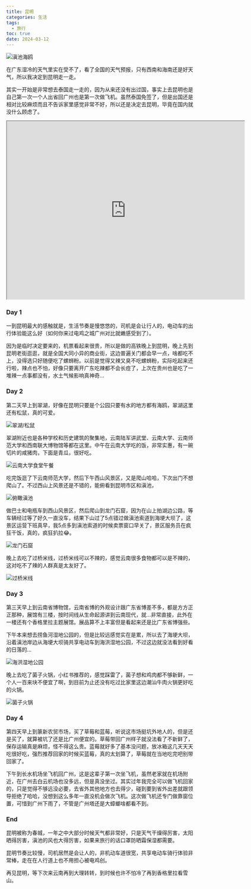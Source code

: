 ```yaml
---
title: 昆明
categories: 生活
tags:
  - 旅行
toc: true
date: 2024-03-12
---
```


![滇池海鸥](https://i.zguishen.com/2024/03/1197b164ed1c558555020b8a5e37af26.jpg)

在广东湿冷的天气里实在受不了，看了全国的天气预报，只有西南和海南还是好天气，所以我决定到昆明走一走。

<!-- more -->

其实一开始是非常想去泰国走一走的，因为从来还没有出过国，事实上去昆明也是自己第一次一个人出省回广州也是第一次做飞机。虽然泰国免签了，但是出国还是相对比较麻烦而且不告诉家里感觉非常不好，所以还是决定去昆明，毕竟在国内就没什么顾虑了。

<iframe src="https://www.google.com/maps/d/u/0/embed?mid=1tYvl8OIk7HrR9zEBaoe9J9Uahy_mBv4&ehbc=2E312F" width="640" height="480"></iframe>

### Day 1

一到昆明最大的感触就是，生活节奏是慢悠悠的，司机是会让行人的，电动车的出行体验能这么好（如何你来过电鸡之城广州对比就嫩感受到了）。

因为是临时决定要来的，机票看起来很贵，所以是做的高铁晚上到昆明，晚上先到昆明老街逛逛，就是全国大同小异的商业街，这边普遍关门都会早一点，啥都吃不上，没得选只好随便吃了螺蛳粉。以前是觉得又辣又臭不吃螺蛳粉，实际吃起来还行啦，辣点也不怕，好像只要离开广东吃辣都不会长痘了，上次在贵州也是吃了一堆辣一点事都没有，水土气候影响真神奇...

### Day 2

第二天早上到翠湖，好像在昆明只要是个公园只要有水的地方都有海鸥，翠湖这里还有松鼠，真的可爱。

![翠湖/松鼠](https://i.zguishen.com/2024/03/0a2a51895c54f577354124ff512c89da.jpg)

翠湖附近也是各种学校和历史建筑的聚集地，云南陆军讲武堂、云南大学、云南师范大学和西南联大博物馆等都在这里。中午在云南大学吃的饭，非常实惠，有一碗切片的咸猪肉，下面是青瓜，很好吃。

![云南大学食堂午餐](https://i.zguishen.com/2024/03/a5abfc442da1c9be9bfb866d92309942.jpg)

吃完饭逛了下云南师范大学，然后下午西山风景区，又是爬山哈哈，下次出门不想爬山了。不过西山上风景还是不错的，能俯看到昆明市区和滇池，

![俯瞰滇池](https://i.zguishen.com/2024/03/b73e6f8f381f75327804228753ba634d.jpg)

做巴士和电瓶车到西山风景区，然后爬山到龙门石窟，因为在山上拍湖边公路，等车辆经过等了好久一直没车，结果下山过了5点错过做滇池索道到海埂大坝了，这景区运营下班真早，我5点多到滇池索道的时候卖票窗口早关了，景区服务员在疯狂干饭，真的，疯狂扒拉😂。

![龙门石窟](https://i.zguishen.com/2024/03/b4fd42f730e1c6cf5e0e311d3dde53b6.jpg)

晚上去吃了过桥米线，过桥米线可以不辣的，感觉云南很多食物都可以是不辣的，这对吃不了辣的人群真是太友好了。

![过桥米线](https://i.zguishen.com/2024/03/a46150ac6d23794ed5658a600dfbd536.jpg)

### Day 3

第三天早上到云南省博物馆，云南省博的外观设计跟广东省博差不多，都是方方正正那种，展馆有三楼，按时间线从生命起源讲到云南现代，就...非常直接，此外在一楼还有个香格里拉主题展馆。展品算不上丰富但是看起来还是比广东省博强些。

下午本来想去捞鱼河湿地公园的，但是比较远感觉实在是累，所以去了海埂大坝，沿着滇池岸边从海埂大坝骑共享电动车到海洪湿地公园，不过这边就没法看到好看的日落的...

![海洪湿地公园](https://i.zguishen.com/2024/03/e0ef9941686256609d91dc8f59cfc962.jpg)

晚上去吃了菌子火锅，小红书推荐的，感觉踩雷了，菌子想和鸡肉都不够新鲜，一个人一百来块不便宜了啊，到目前为止还没有吃过比家里这边潮汕牛肉火锅更好吃的火锅。

![菌子火锅](https://i.zguishen.com/2024/03/1f93a9e1e4c29cba4ad8b982fecc0312.jpg)

### Day 4

第四天早上到篆新农贸市场，买了草莓和蓝莓，听说这市场挺坑外地人的，但是还是买了，就算被坑了还是比广州便宜的。草莓带回广州样子就没法看了不新鲜了，保存运输真是麻烦，怪不得这么贵。蓝莓就好多了基本没问题，放冰箱这几天天天吃很好吃，强烈推荐回家的时候买蓝莓，真的太划算了，草莓就在当地吃完吧别带回家了。

下午到长水机场坐飞机回广州，这是这辈子第一次坐飞机，虽然老家就在机场附近，在广州去白云机场也没多远，但是真没坐过。其实过年我完全可以做飞机回家的，只是觉得不够远没必要，去省外其他地方也去得少，碰到要到省外出差就跟领导拒绝了哈哈，没想到这么多年一直没机会做次飞机。这次做飞机还专门做靠窗位置，可惜到广州下雨了，不管是广州塔还是大蟑螂啥都看不到。

### End

昆明被称为春城，一年之中大部分时候天气都非常好，只是天气干燥得厉害，太阳晒得厉害，滇池的风也大得厉害，如果来旅行的话口罩防晒霜保湿都需要。

昆明节奏比较慢，司机居然是会让人的，非机动车道很宽，共享电动车骑行体验非常棒，走在在人行道上也不用担心被电鸡创。

再见昆明，等下次来云南再到大理转转，到时候也许不怕冷了再到香格里拉看雪山。
